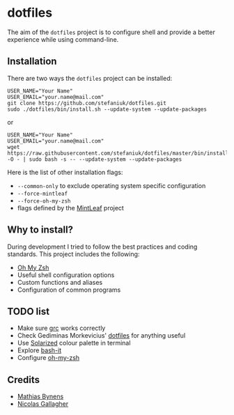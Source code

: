 dotfiles
========

The aim of the `dotfiles` project is to configure shell and provide a better experience while using command-line.

Installation
------------

There are two ways the `dotfiles` project can be installed:

    USER_NAME="Your Name"
    USER_EMAIL="your.name@mail.com"
    git clone https://github.com/stefaniuk/dotfiles.git
    sudo ./dotfiles/bin/install.sh --update-system --update-packages

or

    USER_NAME="Your Name"
    USER_EMAIL="your.name@mail.com"
    wget https://raw.githubusercontent.com/stefaniuk/dotfiles/master/bin/install.sh -O - | sudo bash -s -- --update-system --update-packages

Here is the list of other installation flags:

 - `--common-only` to exclude operating system specific configuration
 - `--force-mintleaf`
 - `--force-oh-my-zsh`
 - flags defined by the [MintLeaf](https://github.com/stefaniuk/mintleaf) project

Why to install?
---------------

During development I tried to follow the best practices and coding standards. This project includes the following:

 * [Oh My Zsh](https://github.com/robbyrussell/oh-my-zsh)
 * Useful shell configuration options
 * Custom functions and aliases
 * Configuration of common programs

TODO list
---------

 * Make sure [grc](http://korpus.juls.savba.sk/~garabik/software/grc.html) works correctly
 * Check Gediminas Morkevicius' [dotfiles](https://github.com/l3pp4rd/dotfiles) for anything useful
 * Use [Solarized](http://ethanschoonover.com/solarized) colour palette in terminal
 * Explore [bash-it](https://github.com/revans/bash-it)
 * Configure [oh-my-zsh](https://github.com/robbyrussell/oh-my-zsh)

Credits
-------

 * [Mathias Bynens](https://github.com/mathiasbynens/dotfiles)
 * [Nicolas Gallagher](https://github.com/necolas/dotfiles)
